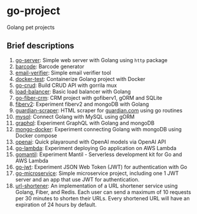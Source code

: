 # go-project

Golang pet projects

## Brief descriptions

1. [go-server](https://github.com/velios/go-pet-projects/tree/main/go-server): Simple web server with Golang using `http` package
2. [barcode](https://github.com/velios/go-pet-projects/tree/main/barcode): Barcode generator
3. [email-verifier](https://github.com/velios/go-pet-projects/tree/main/go-crud): Simple email verifier tool
4. [docker-test](https://github.com/velios/go-pet-projects/tree/main/docker-test): Containerize Golang project with Docker
5. [go-crud](https://github.com/velios/go-pet-projects/tree/main/go-crud): Build CRUD API with gorrila mux
6. [load-balancer](https://github.com/velios/go-pet-projects/tree/main/load-balancer): Basic load balancer with Golang
7. [go-fiber-crm](https://github.com/velios/go-pet-projects/tree/main/go-fiber-crm): CRM project with gofiberv1, gORM and SQLite
8. [fiberv2](https://github.com/velios/go-pet-projects/tree/main/fiberv2): Experiment fiberv2 and mongoDB with Golang
9. [guardian-scraper](https://github.com/velios/go-pet-projects/tree/main/guradian-scraper): HTML scraper for [guardian.com](https://www.theguardian.com) using go routines
10. [mysql](https://github.com/velios/go-pet-projects/tree/main/mysql): Connect Golang with MySQL using gORM
11. [graphql](https://github.com/velios/go-pet-projects/tree/main/graphql): Experiment GraphQL with Golang and mongoDB
12. [mongo-docker](https://github.com/velios/go-pet-projects/tree/main/mongo-docker): Experiment connecting Golang with mongoDB using Docker compose
13. [openai](https://github.com/velios/go-pet-projects/tree/main/openai): Quick playaround with OpenAI models via OpenAI API
14. [go-lambda](https://github.com/velios/go-pet-projects/tree/main/go-lambda): Experiment deploying Go application on AWS Lambda
15. [gomantil](https://github.com/velios/go-pet-projects/tree/main/gomantil): Experiment Mantil - Serverless development kit for Go and AWS Lambda
16. [go-jwt](https://github.com/velios/go-pet-projects/tree/main/go-jwt): Experiment JSON Web Token (JWT) for authentication with Go
17. [go-microservice](https://github.com/velios/go-pet-projects/tree/main/go-microservice): Simple microservice project, including one 1 JWT server and an app that use JWT for authentication.
18. [url-shortener](https://github.com/velios/go-pet-projects/tree/main/url-shortener): An implementation of a URL shortener service using Golang, Fiber, and Redis. Each user can send a maximum of 10 requests per 30 minutes to shorten their URLs. Every shortened URL will have an expiration of 24 hours by default.
